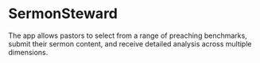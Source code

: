 # SermonSteward
The app allows pastors to select from a range of preaching benchmarks, submit their sermon content, and receive detailed analysis across multiple dimensions. 
